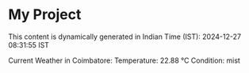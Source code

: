 # My Project

This content is dynamically generated in Indian Time (IST): 2024-12-27 08:31:55 IST


Current Weather in Coimbatore:
Temperature: 22.88 °C
Condition: mist
